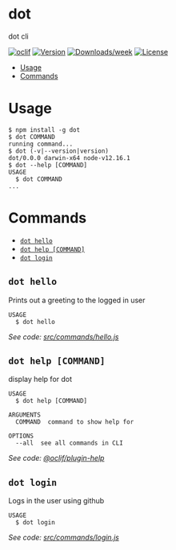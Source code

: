 dot
===

dot cli

[![oclif](https://img.shields.io/badge/cli-oclif-brightgreen.svg)](https://oclif.io)
[![Version](https://img.shields.io/npm/v/dot.svg)](https://npmjs.org/package/dot)
[![Downloads/week](https://img.shields.io/npm/dw/dot.svg)](https://npmjs.org/package/dot)
[![License](https://img.shields.io/npm/l/dot.svg)](https://github.com/chico/dot/blob/master/package.json)

<!-- toc -->
* [Usage](#usage)
* [Commands](#commands)
<!-- tocstop -->
# Usage
<!-- usage -->
```sh-session
$ npm install -g dot
$ dot COMMAND
running command...
$ dot (-v|--version|version)
dot/0.0.0 darwin-x64 node-v12.16.1
$ dot --help [COMMAND]
USAGE
  $ dot COMMAND
...
```
<!-- usagestop -->
# Commands
<!-- commands -->
* [`dot hello`](#dot-hello)
* [`dot help [COMMAND]`](#dot-help-command)
* [`dot login`](#dot-login)

## `dot hello`

Prints out a greeting to the logged in user

```
USAGE
  $ dot hello
```

_See code: [src/commands/hello.js](https://github.com/chico/dot/blob/v0.0.0/src/commands/hello.js)_

## `dot help [COMMAND]`

display help for dot

```
USAGE
  $ dot help [COMMAND]

ARGUMENTS
  COMMAND  command to show help for

OPTIONS
  --all  see all commands in CLI
```

_See code: [@oclif/plugin-help](https://github.com/oclif/plugin-help/blob/v3.2.14/src/commands/help.ts)_

## `dot login`

Logs in the user using github

```
USAGE
  $ dot login
```

_See code: [src/commands/login.js](https://github.com/chico/dot/blob/v0.0.0/src/commands/login.js)_
<!-- commandsstop -->
